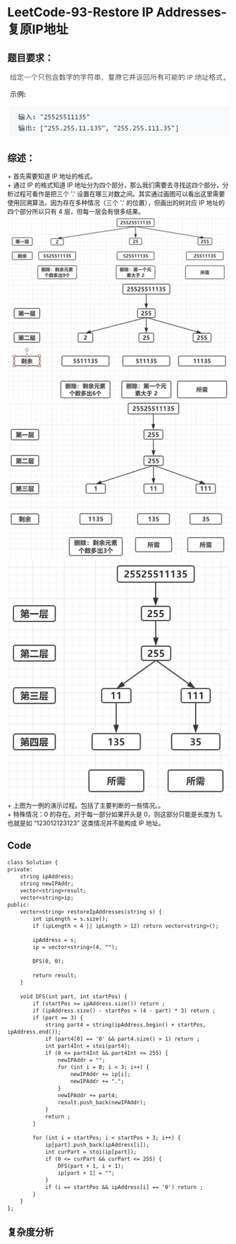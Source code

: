 # LeetCode-93-Restore IP Addresses-复原IP地址

## 题目要求：
![avatar](https://github.com/JakeChanFangZiyuan20/MyLeetCode/blob/master/img/93.png)

## 综述：  
\+ 首先需要知道 IP 地址的格式。  
\+ 通过 IP 的格式知道 IP 地址分为四个部分，那么我们需要去寻找这四个部分，分析过程可看作是把三个 '.' 设置在哪三对数之间。其实通过画图可以看出这里需要使用回溯算法，因为存在多种情况（三个 '.' 的位置），但画出的树对应 IP 地址的四个部分所以只有 4 层，但每一层会有很多结果。  
![avatar](https://github.com/JakeChanFangZiyuan20/MyLeetCode/blob/master/img/93-1.png)
![avatar](https://github.com/JakeChanFangZiyuan20/MyLeetCode/blob/master/img/93-2.png)
![avatar](https://github.com/JakeChanFangZiyuan20/MyLeetCode/blob/master/img/93-3.png)
![avatar](https://github.com/JakeChanFangZiyuan20/MyLeetCode/blob/master/img/93-4.png)
\+ 上图为一例的演示过程。包括了主要判断的一些情况。。  
\+ 特殊情况：0 的存在。对于每一部分如果开头是 0，则这部分只能是长度为 1。也就是如 “123012123123” 这类情况并不能构成 IP 地址。  

## Code
```
class Solution {
private:
    string ipAddress;
    string newIPAddr;
    vector<string>result;
    vector<string>ip;
public:
    vector<string> restoreIpAddresses(string s) {
        int ipLength = s.size();
        if (ipLength < 4 || ipLength > 12) return vector<string>();

        ipAddress = s;
        ip = vector<string>(4, "");

        DFS(0, 0);

        return result;
    }

    void DFS(int part, int startPos) {
        if (startPos >= ipAddress.size()) return ; 
        if (ipAddress.size() - startPos > (4 - part) * 3) return ;
        if (part == 3) {
            string part4 = string(ipAddress.begin() + startPos, ipAddress.end());
            if (part4[0] == '0' && part4.size() > 1) return ;
            int part4Int = stoi(part4);
            if (0 <= part4Int && part4Int <= 255) {
                newIPAddr = "";
                for (int i = 0; i < 3; i++) {
                    newIPAddr += ip[i];
                    newIPAddr += ".";
                }
                newIPAddr += part4;
                result.push_back(newIPAddr);
            }
            return ;
        }

        for (int i = startPos; i < startPos + 3; i++) {
            ip[part].push_back(ipAddress[i]);
            int curPart = stoi(ip[part]);
            if (0 <= curPart && curPart <= 255) {
                DFS(part + 1, i + 1);
                ip[part + 1] = "";
            }
            if (i == startPos && ipAddress[i] == '0') return ;
        }
    }
};

```


## 复杂度分析

